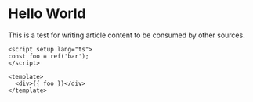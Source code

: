 # Hello World

This is a test for writing article content to be consumed by other sources.

```vue
<script setup lang="ts">
const foo = ref('bar');
</script>

<template>
  <div>{{ foo }}</div>
</template>
```